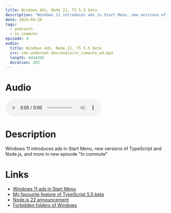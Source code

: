 ```yaml
---
title: Windows Ads, Node 22, TS 5.5 beta
description: "Windows 11 introduces ads in Start Menu, new versions of TypeScript and Node.js, and more in new episode \"In commute\""
date: 2024-04-26
tags:
  - podcasts
  - in_commute
episode: 4
audio:
  title: Windows Ads, Node 22, TS 5.5 beta
  src: cdn.underoot.dev/audio/in_commute_e4.mp3
  length: 6444392
  duration: 265
---
```

# Audio
<audio src='{{ "https://dts.podtrac.com/redirect.mp3/" + audio.src }}' controls></audio>

# Description
Windows 11 introduces ads in Start Menu, new versions of TypeScript and Node.js, and more in new episode "In commute"

# Links
- <a href="https://www.theverge.com/2024/4/24/24138949/microsoft-windows-11-start-menu-ads-recommendations-setting-disable" target="_blank">Windows 11 ads in Start Menu</a>
- <a href="https://underoot.dev/blog/2024/04/26/typescript-5.5-beta/" target="_blank">My favourite feature of TypeScript 5.5 beta</a>
- <a href="https://nodejs.org/en/blog/announcements/v22-release-announce" target="_blank">Node.js 22 announcement</a>
- <a href="https://fossbytes.com/windows-reserved-folder-con-create/" target="_blank">Forbidden folders of Windows</a>
